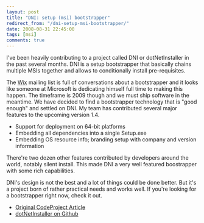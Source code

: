 ```yaml
---
layout: post
title: "DNI: setup (msi) bootstrapper"
redirect_from: "/dni-setup-msi-bootstrapper/"
date: 2008-08-31 22:45:00
tags: [msi]
comments: true
---
```

I've been heavily contributing to a project called DNI or dotNetInstaller in the past several months. DNI is a setup bootstrapper that basically chains multiple MSIs together and allows to conditionally install pre-requisites.

The [Wix](http://wixtoolset.org/) mailing list is full of conversations about a bootstrapper and it looks like someone at Microsoft is dedicating himself full time to making this happen. The timeframe is 2009 though and we must ship software in the meantime. We have decided to find a bootstrapper technology that is "good enough" and settled on DNI. My team has contributed several major features to the upcoming version 1.4.

- Support for deployment on 64-bit platforms
- Embedding all dependencies into a single Setup.exe
- Embedding OS resource info; branding setup with company and version information

There're two dozen other features contributed by developers around the world, notably silent install. This made DNI a very well featured boostrapper with some rich capabilities.

DNI's design is not the best and a lot of things could be done better. But it's a project born of rather practical needs and works well. If you're looking for a bootstrapper right now, check it out.

- [Original CodeProject Article](http://www.codeproject.com/KB/install/dotNetInstaller.aspx)
- [dotNetInstaller on Github](https://github.com/dblock/dotnetinstaller)

